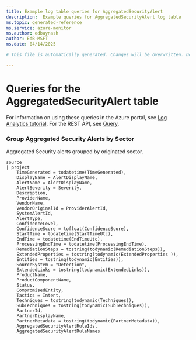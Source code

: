 ```yaml
---
title: Example log table queries for AggregatedSecurityAlert
description:  Example queries for AggregatedSecurityAlert log table
ms.topic: generated-reference
ms.service: azure-monitor
ms.author: edbaynash
author: EdB-MSFT
ms.date: 04/14/2025

# This file is automatically generated. Changes will be overwritten. Do not change this file directly. 

---
```


# Queries for the AggregatedSecurityAlert table

For information on using these queries in the Azure portal, see [Log Analytics tutorial](/azure/azure-monitor/logs/log-analytics-tutorial). For the REST API, see [Query](/azure/azure-monitor/logs/api/overview).


### Group Aggregated Security Alerts by Sector  


Aggregated Security alerts grouped by originated sector.  

```query
source
| project
    TimeGenerated = todatetime(TimeGenerated),
    DisplayName = AlertDisplayName,
    AlertName = AlertDisplayName,
    AlertSeverity = Severity,
    Description,
    ProviderName,
    VendorName,
    VendorOriginalId = ProviderAlertId,
    SystemAlertId,
    AlertType,
    ConfidenceLevel,
    ConfidenceScore = tofloat(ConfidenceScore),
    StartTime = todatetime(StartTimeUtc),
    EndTime = todatetime(EndTimeUtc),
    ProcessingEndTime = todatetime(ProcessingEndTime),
    RemediationSteps = tostring(todynamic(RemediationSteps)),
    ExtendedProperties = tostring(todynamic(ExtendedProperties )),
    Entities = tostring(todynamic(Entities)),
    SourceSystem = "Detection",
    ExtendedLinks = tostring(todynamic(ExtendedLinks)),
    ProductName,
    ProductComponentName,
    Status,
    CompromisedEntity,
    Tactics = Intent,
    Techniques = tostring(todynamic(Techniques)),
    SubTechniques = tostring(todynamic(SubTechniques)),
    PartnerId,
    PartnerDisplayName,
    PartnerMetadata = tostring(todynamic(PartnerMetadata)),
    AggregatedSecurityAlertRuleIds,
    AggregatedSecurityAlertRuleNames

```

